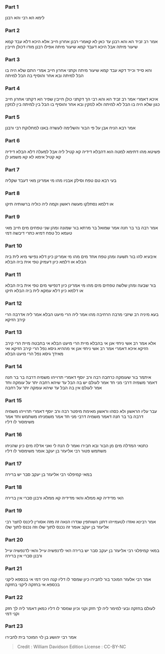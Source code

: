 
### Part 1
לימא הא רבי והא רבנן

### Part 2
אמר רב זביד הא והא רבנן עד כאן לא קאמרי רבנן אחרון חייב אלא היכא דלא עבד קמא שיעור מיתה אבל היכא דעבד קמא שיעור מיתה אפילו רבנן מודו דכולן חייבין

### Part 3
והא סייד וכייד דקא עבד קמא שיעור מיתה וקתני אחרון חייב אמרי התם שלא היה בו הבל למיתה ובא אחר והוסיף בה הבל למיתה

### Part 4
איכא דאמרי אמר רב זביד הא והא רבי הך דקתני כולן חייבין שפיר הא דקתני אחרון חייב כגון שלא היה בו הבל לא למיתה ולא לנזקין ובא אחר והוסיף בו הבל בין למיתה בין לנזקין

### Part 5
אמר רבא הניח אבן על פי הבור והשלימה לעשרה באנו למחלוקת רבי ורבנן

### Part 6
פשיטא מהו דתימא למטה הוא דהבלא דידיה קא קטיל ליה אבל למעלה דלא הבלא דידיה קא קטיל אימא לא קא משמע לן

### Part 7
בעי רבא טם טפח וסילק אבניו מהו מי אמרינן מאי דעבד שקליה

### Part 8
או דלמא נסתלקו מעשה ראשון וקמה ליה כוליה ברשותיה תיקו

### Part 9
אמר רבה בר בר חנה אמר שמואל בר מרתא בור שמונה ומהן שני טפחים מים חייב מאי טעמא כל טפח דמיא כתרי דיבשה דמי

### Part 10
איבעיא להו בור תשעה ומהן טפח אחד מים מהו מי אמרינן כיון דלא נפישי מיא לית ביה הבלא או דלמא כיון דעמיק טפי אית ביה הבלא

### Part 11
בור שבעה ומהן שלשה טפחים מים מהו מי אמרינן כיון דנפישי מים טפי אית ביה הבלא או דלמא כיון דלא עמקא לית ביה הבלא תיקו

### Part 12
בעא מיניה רב שיזבי מרבה הרחיבה מהו אמר ליה הרי מיעט הבלא אמר ליה אדרבה הרי קירב הזיקא

### Part 13
אלא אמר רב אשי ניחזי אנן אי בהבלא מיית הרי מיעט הבלא אי בחבטה מיית הרי קירב הזיקא איכא דאמרי אמר רב אשי ניחזי אנן אי מההיא גיסא נפל הרי קירב הזיקא ואי מאידך גיסא נפל הרי מיעט הבלא

### Part 14
איתמר בור שעומקה כרחבה רבה ורב יוסף דאמרי תרוייהו משמיה דרבה בר בר חנה דאמר משמיה דרבי מני חד אמר לעולם יש בה הבל עד שיהא רחבה יתר על עומקה וחד אמר לעולם אין בה הבל עד שיהא עומקה יתר על רחבה

### Part 15
עבר עליו הראשון ולא כסהו וראשון מאימת מיפטר רבה ורב יוסף דאמרי תרוייהו משמיה דרבה בר בר חנה דאמר משמיה דרבי מני חד אמר משמניחו משתמש וחד אמר משימסור לו דליו

### Part 16
כתנאי המדלה מים מן הבור ובא חבירו ואמר לו הנח לי ואני אדלה מים כיון שהניחו משתמש פטור רבי אליעזר בן יעקב אומר משימסור לו דליו

### Part 17
במאי קמיפלגי רבי אליעזר בן יעקב סבר יש ברירה

### Part 18
האי מדידיה קא ממלא והאי מדידיה קא ממלא ורבנן סברי אין ברירה

### Part 19
אמר רבינא ואזדו לטעמייהו דתנן השותפין שנדרו הנאה זה מזה אסורין ליכנס לחצר רבי אליעזר בן יעקב אומר זה נכנס לתוך שלו וזה נכנס לתוך שלו

### Part 20
במאי קמיפלגי רבי אליעזר בן יעקב סבר יש ברירה האי לדנפשיה עייל והאי לדנפשיה עייל ורבנן סברי אין ברירה

### Part 21
אמר רבי אלעזר המוכר בור לחבירו כיון שמסר לו דליו קנה היכי דמי אי בכספא ליקני בכספא אי בחזקה ליקני בחזקה

### Part 22
לעולם בחזקה ובעי למימר ליה לך חזק וקני וכיון שמסר לו דליו כמאן דאמר ליה לך חזק וקני דמי

### Part 23
אמר רבי יהושע בן לוי המוכר בית לחבירו

>Credit : William Davidson Edition
>License : CC-BY-NC